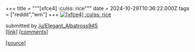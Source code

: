 +++
title = """[xfce4] :culss: rice"""
date = 2024-10-29T10:36:22.000Z
tags = ["reddit","wm"]
+++
[![[xfce4] :culss: rice](https://preview.redd.it/rbr4h91iboxd1.jpeg?width=640&crop=smart&auto=webp&s=f3f526547f55ee1fccf3f5a6951bf8ce4df1af4e "[xfce4] :culss: rice")](https://www.reddit.com/r/unixporn/comments/1gerg2b/xfce4_culss_rice/)

submitted by [/u/Elegant\_Albatross945](https://www.reddit.com/user/Elegant_Albatross945)  
[\[link\]](https://i.redd.it/rbr4h91iboxd1.jpeg) [\[comments\]](https://www.reddit.com/r/unixporn/comments/1gerg2b/xfce4_culss_rice/)

[[source]](https://www.reddit.com/r/unixporn/comments/1gerg2b/xfce4_culss_rice/)
